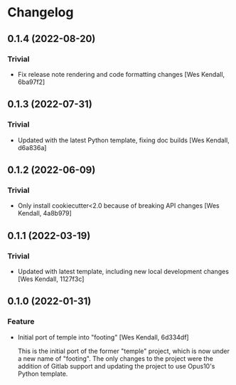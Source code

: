# Changelog
## 0.1.4 (2022-08-20)
### Trivial
  - Fix release note rendering and code formatting changes [Wes Kendall, 6ba97f2]

## 0.1.3 (2022-07-31)
### Trivial
  - Updated with the latest Python template, fixing doc builds [Wes Kendall, d6a836a]

## 0.1.2 (2022-06-09)
### Trivial
  - Only install cookiecutter<2.0 because of breaking API changes [Wes Kendall, 4a8b979]

## 0.1.1 (2022-03-19)
### Trivial
  - Updated with latest template, including new local development changes [Wes Kendall, 1127f3c]

## 0.1.0 (2022-01-31)
### Feature
  - Initial port of temple into "footing" [Wes Kendall, 6d334df]

    This is the initial port of the former "temple" project, which is now
    under a new name of "footing". The only changes to the project were
    the addition of Gitlab support and updating the project to
    use Opus10's Python template.

